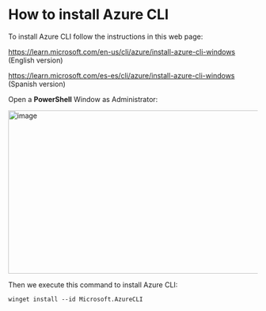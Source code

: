 # How to install Azure CLI

To install Azure CLI follow the instructions in this web page:

https://learn.microsoft.com/en-us/cli/azure/install-azure-cli-windows (English version)

https://learn.microsoft.com/es-es/cli/azure/install-azure-cli-windows (Spanish version)

Open a **PowerShell** Window as Administrator:

<img width="968" height="330" alt="image" src="https://github.com/user-attachments/assets/a30634a3-1430-447c-aa44-53bfafa5f93f" />

Then we execute this command to install Azure CLI:

```
winget install --id Microsoft.AzureCLI
```

